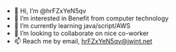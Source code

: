 - 👋 Hi, I’m @hrFZxYeN5qv
- 👀 I’m interested in Benefit from computer technology
- 🌱 I’m currently learning java/script/AWS
- 💞️ I’m looking to collaborate on nice co-worker
- 📫 Reach me by email,  hrFZxYeN5qv@jwint.net
